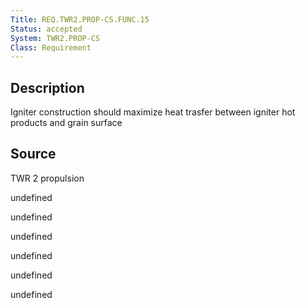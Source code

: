```yaml
---
Title: REQ.TWR2.PROP-CS.FUNC.15
Status: accepted
System: TWR2.PROP-CS
Class: Requirement
---
```


## Description

Igniter construction should maximize heat trasfer between igniter hot products and grain surface

## Source

TWR 2 propulsion


undefined

undefined

undefined

undefined

undefined

undefined